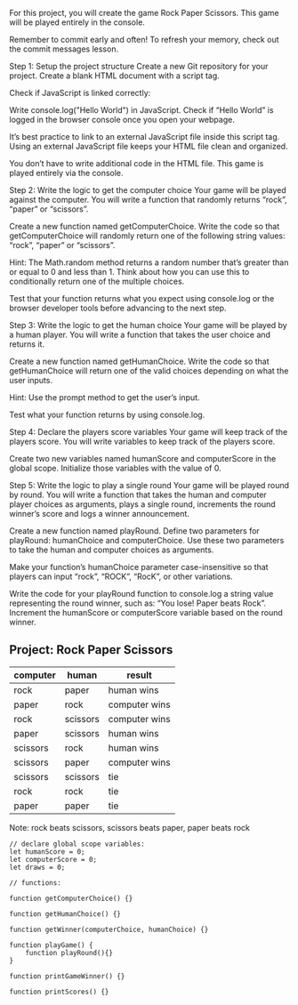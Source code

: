 For this project, you will create the game Rock Paper Scissors. This game will be played entirely in the console.

Remember to commit early and often! To refresh your memory, check out the commit messages lesson.

Step 1: Setup the project structure
Create a new Git repository for your project.
Create a blank HTML document with a script tag.

Check if JavaScript is linked correctly:

Write console.log("Hello World") in JavaScript.
Check if “Hello World” is logged in the browser console once you open your webpage.

It’s best practice to link to an external JavaScript file inside this script tag. Using an external JavaScript file keeps your HTML file clean and organized.

You don’t have to write additional code in the HTML file. This game is played entirely via the console.

Step 2: Write the logic to get the computer choice
Your game will be played against the computer. You will write a function that randomly returns “rock”, “paper” or “scissors”.

Create a new function named getComputerChoice.
Write the code so that getComputerChoice will randomly return one of the following string values: “rock”, “paper” or “scissors”.

Hint: The Math.random method returns a random number that’s greater than or equal to 0 and less than 1. Think about how you can use this to conditionally return one of the multiple choices.

Test that your function returns what you expect using console.log or the browser developer tools before advancing to the next step.

Step 3: Write the logic to get the human choice
Your game will be played by a human player. You will write a function that takes the user choice and returns it.

Create a new function named getHumanChoice.
Write the code so that getHumanChoice will return one of the valid choices depending on what the user inputs.

Hint: Use the prompt method to get the user’s input.

Test what your function returns by using console.log.

Step 4: Declare the players score variables
Your game will keep track of the players score. You will write variables to keep track of the players score.

Create two new variables named humanScore and computerScore in the global scope.
Initialize those variables with the value of 0.

Step 5: Write the logic to play a single round
Your game will be played round by round. You will write a function that takes the human and computer player choices as arguments, plays a single round, increments the round winner’s score and logs a winner announcement.

Create a new function named playRound.
Define two parameters for playRound: humanChoice and computerChoice. Use these two parameters to take the human and computer choices as arguments.

Make your function’s humanChoice parameter case-insensitive so that players can input “rock”, “ROCK”, “RocK”, or other variations.

Write the code for your playRound function to console.log a string value representing the round winner, such as: “You lose! Paper beats Rock”.
Increment the humanScore or computerScore variable based on the round winner.

## Project: Rock Paper Scissors

|computer| human |result        |
|--------|--------|-------------|
| rock | paper  | human wins    |
|paper | rock   | computer wins |
|rock  |scissors| computer wins |
|paper |scissors| human wins    | 
|scissors|rock  | human wins    | 
|scissors|paper | computer wins |
|scissors| scissors|    tie     |
|rock    | rock  |      tie     | 
|paper   | paper |      tie     |

Note: rock beats scissors,  scissors beats paper,
      paper beats rock
```
// declare global scope variables:
let humanScore = 0;
let computerScore = 0;
let draws = 0;

// functions:

```	
`function getComputerChoice() {}`

`function getHumanChoice() {}`


`function getWinner(computerChoice, humanChoice) {}`

```
function playGame() {
	function playRound(){}
}
```

`function printGameWinner() {}`

`function printScores() {}`